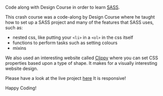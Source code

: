 Code along with Design Course in order to learn [SASS](https://sass-lang.com/).

This crash course was a code-along by Design Course where he taught how to set up a SASS project and many of the features that SASS uses, such as:
- nested css, like putting your `<li>` in a `<ol>` in the css itself
- functions to perform tasks such as setting colours
- mixins

We also used an interesting website called [Clippy](https://bennettfeely.com/clippy/) where you can set CSS properties based upon a type of shape. It makes for a visually interesting website design. 


Please have a look at the live project [here](https://zenidith.github.io/sass-crash-course/)
It is responsive! 

Happy Coding!
